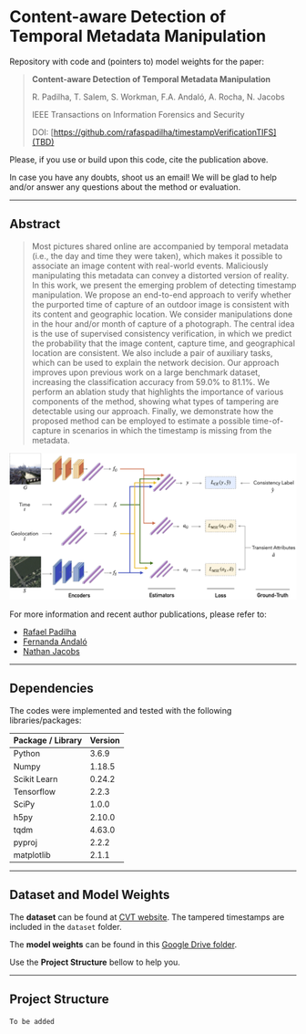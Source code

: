 # Content-aware Detection of Temporal Metadata Manipulation
Repository with code and (pointers to) model weights for the paper: 


>**Content-aware Detection of Temporal Metadata Manipulation** 
>
>R. Padilha, T. Salem, S. Workman, F.A. Andaló, A. Rocha, N. Jacobs
>
>IEEE Transactions on Information Forensics and Security
>
>DOI: [https://github.com/rafaspadilha/timestampVerificationTIFS](TBD)

Please, if you use or build upon this code, cite the publication above. 

In case you have any doubts, shoot us an email! We will be glad to help and/or answer any questions about the method or evaluation. 

---------

## Abstract
> Most pictures shared online are accompanied by temporal metadata (i.e., the day and time they were taken),  which makes it possible to associate an image content with real-world events. Maliciously manipulating this metadata can convey a distorted version of reality. In this work, we present the emerging problem of detecting timestamp manipulation. We propose an end-to-end approach to verify whether the purported time of capture of an outdoor image is consistent with its content and geographic location. We consider manipulations done in the hour and/or month of capture of a photograph. The central idea is the use of supervised consistency verification, in which we predict the probability that the image content, capture time, and geographical location are consistent. We also include a pair of auxiliary tasks, which can be used to explain the network decision. Our approach improves upon previous work on a large benchmark dataset, increasing the classification accuracy from 59.0% to 81.1%. We perform an ablation study that highlights the importance of various components of the method, showing what types of tampering are detectable using our approach. Finally, we demonstrate how the proposed method can be employed to estimate a possible time-of-capture in scenarios in which the timestamp is missing from the metadata.


![alt text](https://github.com/rafaspadilha/timestampVerificationTIFS/blob/main/network_architecture.png)



For more information and recent author publications, please refer to:
- [Rafael Padilha](https://rafaspadilha.github.io)
- [Fernanda Andaló](http://fernanda.andalo.net.br)
- [Nathan Jacobs](https://jacobsn.github.io/)


---------

## Dependencies

The codes were implemented and tested with the following libraries/packages:

| Package / Library        | Version           | 
| ------------- |-------------| 
| Python | 3.6.9 | 
| Numpy | 1.18.5 | 
| Scikit Learn | 0.24.2 | 
| Tensorflow | 2.2.3 |
| SciPy | 1.0.0 |
| h5py | 2.10.0 |
| tqdm | 4.63.0 |
| pyproj | 2.2.2 |
| matplotlib | 2.1.1 | 




---------

## Dataset and Model Weights

The **dataset** can be found at [CVT website](https://tsalem.github.io/DynamicMaps/). The tampered timestamps are included in the `dataset` folder.

The **model weights** can be found in this [Google Drive folder](). 

Use the **Project Structure** bellow to help you. 

---------

## Project Structure

```
To be added
```

